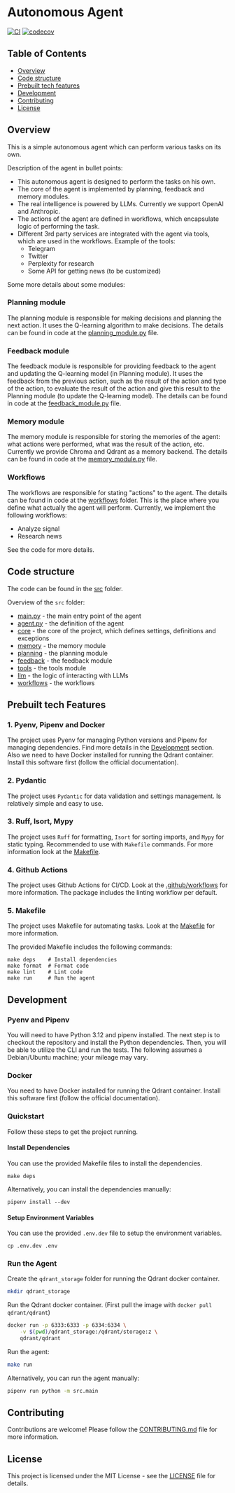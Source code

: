 # Autonomous Agent
[![CI](https://github.com/axioma-ai-labs/aa-core/actions/workflows/main.yml/badge.svg)](https://github.com/axioma-ai-labs/aa-core/actions/workflows/main.yml)
[![codecov](https://codecov.io/gh/axioma-ai-labs/aa-core/graph/badge.svg?token=krO46pgB7P)](https://codecov.io/gh/axioma-ai-labs/aa-core)

## Table of Contents

- [Overview](#overview)
- [Code structure](#code-structure)
- [Prebuilt tech features](#prebuilt-tech-features)
- [Development](#development)
- [Contributing](#contributing)
- [License](#license)

## Overview

This is a simple autonomous agent which can perform various tasks on its own.

Description of the agent in bullet points:
- This autonomous agent is designed to perform the tasks on his own. 
- The core of the agent is implemented by planning, feedback and memory modules. 
- The real intelligence is powered by LLMs. Currently we support OpenAI and Anthropic.
- The actions of the agent are defined in workflows, which encapsulate logic of performing the task.
- Different 3rd party services are integrated with the agent via tools, which are used in the workflows. Example of the tools:
  - Telegram
  - Twitter
  - Perplexity for research
  - Some API for getting news (to be customized)

Some more details about some modules:

### Planning module

The planning module is responsible for making decisions and planning the next action. It uses the Q-learning algorithm to make decisions. The details can be found in code at the [planning_module.py](src/planning/planning_module.py) file.

### Feedback module

The feedback module is responsible for providing feedback to the agent and updating the Q-learning model (in Planning module). It uses the feedback from the previous action, such as the result of the action and type of the action, to evaluate the result of the action and give this result to the Planning module (to update the Q-learning model). The details can be found in code at the [feedback_module.py](src/feedback/feedback_module.py) file.

### Memory module

The memory module is responsible for storing the memories of the agent: what actions were performed, what was the result of the action, etc. Currently we provide Chroma and Qdrant as a memory backend. The details can be found in code at the [memory_module.py](src/memory/memory_module.py) file.  

### Workflows

The workflows are responsible for stating "actions" to the agent. The details can be found in code at the [workflows](src/workflows) folder. This is the place where you define what actually the agent will perform. Currently, we implement the following workflows:

- Analyze signal
- Research news

See the code for more details.

## Code structure

The code can be found in the [src](src) folder.

Overview of the `src` folder:

- [main.py](src/main.py) - the main entry point of the agent
- [agent.py](src/agent.py) - the definition of the agent
- [core](src/core) - the core of the project, which defines settings, definitions and exceptions
- [memory](src/memory) - the memory module
- [planning](src/planning) - the planning module
- [feedback](src/feedback) - the feedback module
- [tools](src/tools) - the tools module
- [llm](src/llm) - the logic of interacting with LLMs
- [workflows](src/workflows) - the workflows

## Prebuilt tech Features

### 1. Pyenv, Pipenv and Docker

The project uses Pyenv for managing Python versions and Pipenv for managing dependencies. Find more details in the [Development](#development) section. Also we need to have Docker installed for running the Qdrant container. Install this software first (follow the official documentation).

### 2. Pydantic

The project uses `Pydantic` for data validation and settings management. Is relatively simple and easy to use.

### 3. Ruff, Isort, Mypy

The project uses `Ruff` for formatting, `Isort` for sorting imports, and `Mypy` for static typing. 
Recommended to use with `Makefile` commands. For more information look at the 
[Makefile](./Makefile).

### 4. Github Actions

The project uses Github Actions for CI/CD. Look at the [.github/workflows](.github/workflows) for 
more information. The package includes the linting workflow per default.

### 5. Makefile

The project uses Makefile for automating tasks. Look at the [Makefile](./Makefile) for more 
information.

The provided Makefile includes the following commands:

```
make deps    # Install dependencies
make format  # Format code
make lint    # Lint code
make run     # Run the agent
```

## Development

### Pyenv and Pipenv

You will need to have Python 3.12 and pipenv installed. The next step is to checkout the repository 
and install the Python dependencies. Then, you will be able to utilize the CLI and run the tests. 
The following assumes a Debian/Ubuntu machine; your mileage may vary.

### Docker

You need to have Docker installed for running the Qdrant container. Install this software first (follow the official documentation).

### Quickstart

Follow these steps to get the project running.

#### Install Dependencies

You can use the provided Makefile files to install the dependencies.

```
make deps
```

Alternatively, you can install the dependencies manually:

```
pipenv install --dev
```

#### Setup Environment Variables

You can use the provided `.env.dev` file to setup the environment variables. 

```
cp .env.dev .env
```

### Run the Agent

Create the `qdrant_storage` folder for running the Qdrant docker container.

```bash
mkdir qdrant_storage
```

Run the Qdrant docker container. (First pull the image with `docker pull qdrant/qdrant`)

```bash
docker run -p 6333:6333 -p 6334:6334 \
    -v $(pwd)/qdrant_storage:/qdrant/storage:z \
    qdrant/qdrant
```

Run the agent:

```bash
make run
```

Alternatively, you can run the agent manually:

```bash
pipenv run python -m src.main
```

## Contributing

Contributions are welcome! Please follow the [CONTRIBUTING.md](CONTRIBUTING.md) file for more information.

## License

This project is licensed under the MIT License - see the [LICENSE](LICENSE) file for details.
